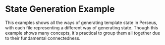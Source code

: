 # State Generation Example

This examples shows all the ways of generating template state in Perseus, with each file representing a different way of generating state. Though this example shows many concepts, it's practical to group them all together due to their fundamental connectedness.
